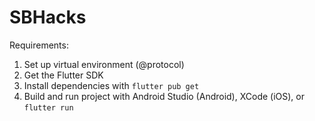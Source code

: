 # SBHacks

Requirements:
1. Set up virtual environment (@protocol)
2. Get the Flutter SDK 
3. Install dependencies with ```flutter pub get```
4. Build and run project with Android Studio (Android), XCode (iOS), or ```flutter run```

